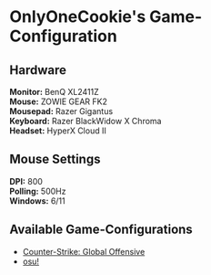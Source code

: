 # OnlyOneCookie's Game-Configuration 

## Hardware
**Monitor:** BenQ XL2411Z  
**Mouse:** ZOWIE GEAR FK2  
**Mousepad:** Razer Gigantus  
**Keyboard:** Razer BlackWidow X Chroma  
**Headset:** HyperX Cloud II  

## Mouse Settings
**DPI:** 800  
**Polling:** 500Hz  
**Windows:** 6/11 

## Available Game-Configurations
- [Counter-Strike: Global Offensive](https://github.com/OnlyOneCookie/Game-Configurations/blob/master/Files/csgo.md)
- [osu!](https://github.com/OnlyOneCookie/Game-Configurations/blob/master/Files/osu!.md)